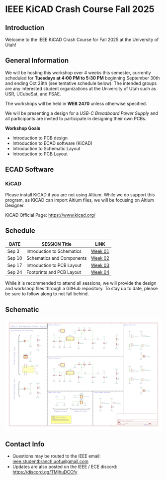 # IEEE KiCAD Crash Course Fall 2025

## Introduction
Welcome to the IEEE KiCAD Crash Course for Fall 2025 at the University of Utah!

## General Information

We will be hosting this workshop over 4 weeks this semester, currently scheduled for **Tuesdays at 4:00 PM to 5:30 PM** beginning September 30th and ending Oct 28th (see tentative schedule below). The intended groups are any interested student organizations at the University of Utah such as USR, UCubeSat, and FSAE.

The workshops will be held in **WEB 2470** unless otherwise specified.

We will be presenting a design for a *USB-C Breadboard Power Supply* and all participants are invited to participate in designing their own PCBs.

__Workshop Goals__

- Introduction to PCB design
- Introduction to ECAD software (KiCAD)
- Introduction to Schematic Layout
- Introduction to PCB Layout

## ECAD Software

### KiCAD

Please install KiCAD if you are not using Altium. While we do support this program, as KiCAD can import Altium files, we will be focusing on Altium Designer.

KiCAD Official Page:
https://www.kicad.org/

## Schedule

| DATE   | SESSION Title | LINK |
|--------|---------------|------|
| Sep 3  | Introduction to Schematics | [Week 01](https://github.com/IEEE-U-of-U/IEEE-PCB-Workshop-Fall-2025/tree/main/Week01) |
| Sep 10 | Schematics and Components | [Week 02](https://github.com/IEEE-U-of-U/IEEE-PCB-Workshop-Fall-2025/tree/main/Week02) |
| Sep 17 | Introduction to PCB Layout | [Week 03](https://github.com/IEEE-U-of-U/IEEE-PCB-Workshop-Fall-2025/tree/main/Week03) |
| Sep 24 | Footprints and PCB Layout | [Week 04](https://github.com/IEEE-U-of-U/IEEE-PCB-Workshop-Fall-2025/tree/main/Week04) |

While it is recommended to attend all sessions, we will provide the design and workshop files through a GitHub repository. To stay up to date, please be sure to follow along to not fall behind.

## Schematic
![Workshop Schematic](/Images/Schematic.png)

## Contact Info

- Questions may be routed to the IEEE email: ieee.studentbranch.uofu@gmail.com
- Updates are also posted on the IEEE / ECE discord: https://discord.gg/TMjhuDCCfy